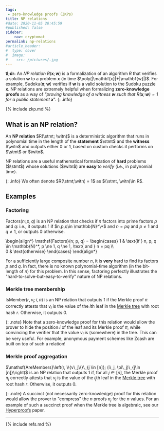 ```yaml
---
tags:
 - zero-knowledge proofs (ZKPs)
title: NP relations
#date: 2020-11-05 20:45:59
#published: false
sidebar:
    nav: cryptomat
permalink: np-relations
#article_header:
#  type: cover
#  image:
#    src: /pictures/.jpg
---
```


**tl;dr:** An _NP relation_ $R(\mathbf{x}; \mathbf{w})$ is a formalization of an algorithm $R$ that verifies a solution $\mathbf{w}$ to a problem $\mathbf{x}$ (in time $\poly(|\mathbf{x}|+|\mathbf{w}|)$.
For example, $\mathsf{Sudoku}(\mathbf{x}; \mathbf{w})$ verifies if $\mathbf{w}$ is a valid solution to the Sudoku puzzle $\mathbf{x}$.
NP relations are extremely helpful when formalizing **zero-knowledge proofs** as a way of _"proving knowledge of a witness $\mathbf{w}$ such that $R(\mathbf{x}; \mathbf{w}) = 1$ for a public statement $\mathbf{x}$_".
{: .info}

<!--more-->

<!-- Here you can define LaTeX macros -->
<div style="display: none;">$
$</div> <!-- $ -->

{% include zkp.md %}

## What is an NP relation?

An **NP relation** $R(\stmt; \witn)$ is a deterministic algorithm that runs in polynomial time in the length of the **statement** $\stmt$ and the **witness** $\witn$ and outputs either 0 or 1, based on custom checks it performs on $\stmt$ or $\witn$.

NP relations are a useful mathematical formalization of **hard** problems ($\stmt$) whose solutions ($\witn$) are **easy** to _verify_ (i.e., in polynomial time).

{: .info}
We often denote $R(\stmt;\witn) = 1$ as $(\stmt, \witn)\in R$.

## Examples

### Factoring

$\mathsf{Factors}(n; p, q)$ is an NP relation that checks if $n$ factors into prime factors $p$ and $q$: i.e., it outputs 1 if $n,p,q\in \mathbb{N}^\*$ and $n=pq$ and $p\ne 1$ and $q\ne 1$, or outputs 0 otherwise.

\begin{align\*}
\mathsf{Factors}(n; p, q) =
\begin{cases}
1 & \text{if } n, p, q \in \mathbb{N}^*, p \ne 1, q \ne 1, \text{ and } n = pq \\\\\
0 & \text{otherwise}
\end{cases}
\end{align\*}

For a sufficiently large composite number $n$, it is **very** hard to find its factors $p$ and $q$.
In fact, there is no known polynomial-time algorithm (in the bit-length of $n$) for this problem.
In this sense, factoring perfectly illustrates the "hard-to-solve-but-easy-to-verify" nature of NP relations.

### Merkle tree membership

$\mathsf{IsMember}(r, v_i; i, \pi)$ is an NP relation that outputs 1 if the Merkle proof $\pi$ correctly attests that $v_i$ is the value of the $i$th leaf in the [Merkle tree](/merkle) with root hash $r$. Otherwise, it outputs 0.

{: .note}
Note that a zero-knowledge proof for this relation would allow the prover to hide the position $i$ of the leaf and its Merkle proof $\pi$, while convincing the verifier that the value $v_i$ is (somewhere) in the tree.
This can be very useful.
For example, anonymous payment schemes like Zcash are built on top of such a relation!

### Merkle proof aggregation

$\mathsf{AreMembers}\left(r, \\{v\_j\\}\_{j \in [n]}; (i\_j, \pi\_j)\_{j\in [n]}\right)$ is an NP relation that outputs 1 if, for all $j\in[n]$, the Merkle proof $\pi_j$ correctly attests that $v_j$ is the value of the $i_j$th leaf in the [Merkle tree](/merkle) with root hash $r$. Otherwise, it outputs 0.

{: .note}
A succinct (not necessarily zero-knowledge) proof for this relation would allow the prover to "compress" the $n$ proofs $\pi_j$ for the $n$ values.
For an example of such a succinct proof when the Merkle tree is algebraic, see our [Hyperproofs](/hyperproofs) paper.

---

{% include refs.md %}
